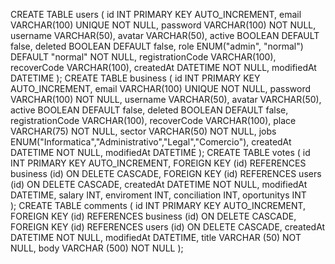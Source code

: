 CREATE TABLE users (
id INT PRIMARY KEY AUTO_INCREMENT,
email VARCHAR(100) UNIQUE NOT NULL,
password VARCHAR(100) NOT NULL,
username VARCHAR(50),
avatar VARCHAR(50),
active BOOLEAN DEFAULT false,
deleted BOOLEAN DEFAULT false,
role ENUM("admin", "normal") DEFAULT "normal" NOT NULL,
registrationCode VARCHAR(100),
recoverCode VARCHAR(100),
createdAt DATETIME NOT NULL,
modifiedAt DATETIME
);
CREATE TABLE business (
id INT PRIMARY KEY AUTO_INCREMENT,
email VARCHAR(100) UNIQUE NOT NULL,
password VARCHAR(100) NOT NULL,
username VARCHAR(50),
avatar VARCHAR(50),
active BOOLEAN DEFAULT false,
deleted BOOLEAN DEFAULT false,
registrationCode VARCHAR(100),
recoverCode VARCHAR(100),
place VARCHAR(75) NOT NULL,
sector VARCHAR(50) NOT NULL,
jobs ENUM("Informatica","Administrativo","Legal","Comercio"),
createdAt DATETIME NOT NULL,
modifiedAt DATETIME
);
CREATE TABLE votes (
id INT PRIMARY KEY AUTO_INCREMENT,
FOREIGN KEY (id) REFERENCES business (id) ON DELETE CASCADE,
FOREIGN KEY (id) REFERENCES users (id) ON DELETE CASCADE,
createdAt DATETIME NOT NULL,
modifiedAt DATETIME,
salary INT,
enviroment INT,
conciliation INT,
oportunitys INT  
 );
CREATE TABLE comments (
id INT PRIMARY KEY AUTO_INCREMENT,
FOREIGN KEY (id) REFERENCES business (id) ON DELETE CASCADE,
FOREIGN KEY (id) REFERENCES users (id) ON DELETE CASCADE,
createdAt DATETIME NOT NULL,
modifiedAt DATETIME,
title VARCHAR (50) NOT NULL,
body VARCHAR (500) NOT NULL
);
